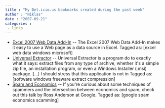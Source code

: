 ```yaml
---
title : "My Del.icio.us bookmarks created during the past week"
author : "Niklas"
date : "2007-09-21"
categories : 
 - links
---
```


- [Excel 2007 Web Data Add-In](http://research.microsoft.com/research/downloads/Details/db5286b6-0bb0-4668-9ebc-c3e9b43a0683/Details.aspx "http://research.microsoft.com/research/downloads/Details/db5286b6-0bb0-4668-9ebc-c3e9b43a0683/Details.aspx") -- The Excel 2007 Web Data Add-In makes it easy to use a Web page as a data source in Excel. Tagged as: \[excel web data windows microsoft\]
- [Universal Extractor](http://legroom.net/software/uniextract "http://legroom.net/software/uniextract") -- Universal Extractor is a program do to exactly what it says: extract files from any type of archive, whether it's a simple zip file, an installation program, or even a Windows Installer (.msi) package. \[...\] I should stress that this application is not in Tagged as: \[software windows freeware extract compression\]
- [Spam and Economics](http://blog.akismet.com/2007/09/18/spam-and-economics/ "http://blog.akismet.com/2007/09/18/spam-and-economics/") -- If you're curious about some techniques of spammers and the intersection between economics and spam, check out this talk by Ross Anderson at Google. Tagged as: \[google spam economics scamming\]
